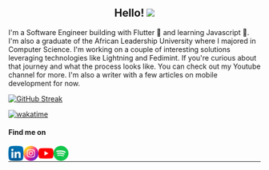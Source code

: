 
<h2 align='center'>Hello! <img src="https://github.githubassets.com/images/mona-whisper.gif" width= "25px"></h1>
<p >I'm a Software Engineer building with Flutter 💙 and learning Javascript 💛. I'm also a graduate of the African Leadership University where I majored in Computer Science. I'm working on a couple of interesting solutions leveraging technologies like Lightning and Fedimint. If you're curious about that journey and what the process looks like. You can check out my Youtube channel for more. I'm also a writer with a few articles on mobile development for now.</p>
<div>
  <a href="https://git.io/streak-stats">
    <img src="https://github-readme-streak-stats.herokuapp.com?user=ChristineWasike&theme=dark" alt="GitHub Streak" />
  </a>
</div>

[![wakatime](https://wakatime.com/badge/user/65097737-261b-4b95-bd53-177a6d38663f.svg)](https://wakatime.com/@65097737-261b-4b95-bd53-177a6d38663f)
<h4>Find me on</h4>

[<img align="left" alt="ChristineWasike | LinkedIn" height="30px" src="linkedin.png"/>][linkedin]
[<img align="left" alt="ChristineWasike | Instagram" height="30px" src="instagram.png" />][Instagram]
[<img align="left" alt="ChristineWasike | Youtube" height="30px" src="youtube.png" />][Spotify]
[<img align="left" alt="ChristineWasike | Spotify" height="30px" src="spotify.png" />][Spotify]

<br />

---

[instagram]: https://www.instagram.com/wasike__/
[linkedin]: https://www.linkedin.com/in/christinewasike/
[twitter]: https://twitter.com/ChristiWasike
[youtube]: https://www.youtube.com/@wasike_dev
[spotify]: https://open.spotify.com/user/31opcw67k3gg2r4rdmvrcew7af7i
[section]: https://www.section.io/engineering-education/deploying-your-android-app-to-google-play-store/
[lion]:https://i.pinimg.com/originals/d0/5f/0e/d05f0e25872ad7d945771033967351b2.gif
